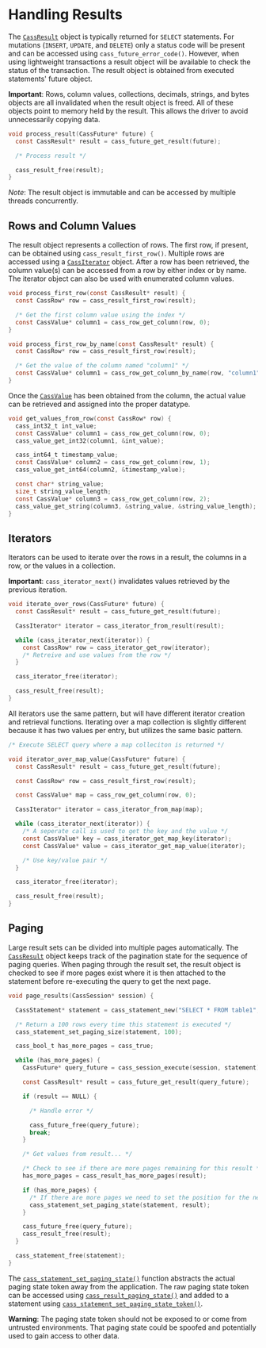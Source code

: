 # Handling Results

The [`CassResult`](https://cpp-rs-driver.docs.scylladb.com/stable/api/struct.CassResult) object
is typically returned for `SELECT` statements. For mutations (`INSERT`, `UPDATE`,
and `DELETE`) only a status code will be present and can be accessed using
`cass_future_error_code()`. However, when using lightweight transactions a
result object will be available to check the status of the transaction. The
result object is obtained from executed statements' future object.

**Important**: Rows, column values, collections, decimals, strings, and bytes
objects are all invalidated when the result object is freed. All of these
objects point to memory held by the result. This allows the driver to avoid
unnecessarily copying data.

```c
void process_result(CassFuture* future) {
  const CassResult* result = cass_future_get_result(future);

  /* Process result */

  cass_result_free(result);
}
```

*Note*: The result object is immutable and can be accessed by multiple threads concurrently.

## Rows and Column Values

The result object represents a collection of rows. The first row, if present,
can be obtained using `cass_result_first_row()`. Multiple rows are accessed
using a [`CassIterator`](https://cpp-rs-driver.docs.scylladb.com/stable/api/struct.CassIterator)
object. After a row has been retrieved, the column value(s) can be accessed from
a row by either index or by name. The iterator object can also be used with
enumerated column values.

```c
void process_first_row(const CassResult* result) {
  const CassRow* row = cass_result_first_row(result);

  /* Get the first column value using the index */
  const CassValue* column1 = cass_row_get_column(row, 0);
}
```

```c
void process_first_row_by_name(const CassResult* result) {
  const CassRow* row = cass_result_first_row(result);

  /* Get the value of the column named "column1" */
  const CassValue* column1 = cass_row_get_column_by_name(row, "column1");
}
```

Once the [`CassValue`](https://cpp-rs-driver.docs.scylladb.com/stable/api/struct.CassValue)
has been obtained from the column, the actual value can be retrieved and
assigned into the proper datatype.

```c
void get_values_from_row(const CassRow* row) {
  cass_int32_t int_value;
  const CassValue* column1 = cass_row_get_column(row, 0);
  cass_value_get_int32(column1, &int_value);

  cass_int64_t timestamp_value;
  const CassValue* column2 = cass_row_get_column(row, 1);
  cass_value_get_int64(column2, &timestamp_value);

  const char* string_value;
  size_t string_value_length;
  const CassValue* column3 = cass_row_get_column(row, 2);
  cass_value_get_string(column3, &string_value, &string_value_length);
}
```

## Iterators

Iterators can be used to iterate over the rows in a result, the columns in a
row, or the values in a collection.

**Important**: `cass_iterator_next()` invalidates values retrieved by the
previous iteration.

```c
void iterate_over_rows(CassFuture* future) {
  const CassResult* result = cass_future_get_result(future);

  CassIterator* iterator = cass_iterator_from_result(result);

  while (cass_iterator_next(iterator)) {
    const CassRow* row = cass_iterator_get_row(iterator);
    /* Retreive and use values from the row */
  }

  cass_iterator_free(iterator);

  cass_result_free(result);
}
```

All iterators use the same pattern, but will have different iterator creation
and retrieval functions. Iterating over a map collection is slightly different
because it has two values per entry, but utilizes the same basic pattern.

```c
/* Execute SELECT query where a map colleciton is returned */

void iterator_over_map_value(CassFuture* future) {
  const CassResult* result = cass_future_get_result(future);

  const CassRow* row = cass_result_first_row(result);

  const CassValue* map = cass_row_get_column(row, 0);

  CassIterator* iterator = cass_iterator_from_map(map);

  while (cass_iterator_next(iterator)) {
    /* A seperate call is used to get the key and the value */
    const CassValue* key = cass_iterator_get_map_key(iterator);
    const CassValue* value = cass_iterator_get_map_value(iterator);

    /* Use key/value pair */
  }

  cass_iterator_free(iterator);

  cass_result_free(result);
}
```

## Paging

Large result sets can be divided into multiple pages automatically. The
[`CassResult`](https://cpp-rs-driver.docs.scylladb.com/stable/api/struct.CassResult) object
keeps track of the pagination state for the sequence of paging queries. When
paging through the result set, the result object is checked to see if more pages
exist where it is then attached to the statement before re-executing the query
to get the next page.

```c
void page_results(CassSession* session) {

  CassStatement* statement = cass_statement_new("SELECT * FROM table1", 0);

  /* Return a 100 rows every time this statement is executed */
  cass_statement_set_paging_size(statement, 100);

  cass_bool_t has_more_pages = cass_true;

  while (has_more_pages) {
    CassFuture* query_future = cass_session_execute(session, statement);

    const CassResult* result = cass_future_get_result(query_future);

    if (result == NULL) {

      /* Handle error */

      cass_future_free(query_future);
      break;
    }

    /* Get values from result... */

    /* Check to see if there are more pages remaining for this result */
    has_more_pages = cass_result_has_more_pages(result);

    if (has_more_pages) {
      /* If there are more pages we need to set the position for the next execute */
      cass_statement_set_paging_state(statement, result);
    }

    cass_future_free(query_future);
    cass_result_free(result);
  }

  cass_statement_free(statement);
}
```

The [`cass_statement_set_paging_state()`] function abstracts the actual paging
state token away from the application. The raw paging state token can be
accessed using [`cass_result_paging_state()`] and added to a statement using
[`cass_statement_set_paging_state_token()`].

**Warning**: The paging state token should not be exposed to or come from
untrusted environments. That paging state could be spoofed and potentially used
to gain access to other data.

[`cass_statement_set_paging_state()`]: https://cpp-rs-driver.docs.scylladb.com/stable/api/struct.CassStatement#cass-statement-set-paging-state
[`cass_result_paging_state()`]: https://cpp-rs-driver.docs.scylladb.com/stable/api/struct.CassResult#cass-result-paging-state
[`cass_statement_set_paging_state_token()`]: https://cpp-rs-driver.docs.scylladb.com/stable/api/struct.CassStatement#cass-statement-set-paging-state-token
